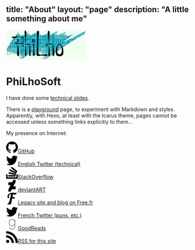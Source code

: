 title: "About"
layout: "page"
description: "A little something about me"
---
<img src="/images/logo.png" title="PhiLho's" alt="PhiLho"/>

# PhiLhoSoft

I have done some [technical slides](../Slides).

There is a [playground](../playground) page, to experiment with Markdown and styles. Apparently, with Hexo, at least with the Icarus theme, pages cannot be accessed unless something links explicitly to them...

My presence on Internet:

<div class="site-list">
<img class="no-fancybox" src="/images/icon-github.svg" alt="GitHub" width="32" height="32"/><a href="http://github.com/PhiLhoSoft">GitHub</a><br>
<img class="no-fancybox" src="/images/icon-twitterEN.svg" alt="English Twitter" width="32" height="32"/><a href="https://twitter.com/PhiLhoSoft">English Twitter (technical)</a><br>
<img class="no-fancybox" src="/images/icon-stackoverflow.svg" alt="StackOverflow" width="32" height="32"/><a href="http://stackoverflow.com/users/15459/philho">StackOverflow</a><br>
<img class="no-fancybox" src="/images/icon-deviantart.svg" alt="deviantART" width="32" height="32"/><a href="http://philho.deviantart.com/">deviantART</a><br>
<img class="no-fancybox" src="/images/icon-free.svg" alt="Free.fr" width="32" height="32"/><a href="http://Phi.Lho.free.fr/">Legacy site and blog on Free.fr</a><br>
<img class="no-fancybox" src="/images/icon-twitterFR.svg" alt="French Twitter" width="32" height="32"/><a href="https://twitter.com/Phi_Lho">French Twitter (puns, etc.)</a><br>
<img class="no-fancybox" src="/images/icon-goodreads.svg" alt="GoodReads" width="32" height="32"/><a href="https://www.goodreads.com/review/list/3585303-philippe-lhoste">GoodReads</a><br>
<img class="no-fancybox" src="/images/icon-rss.svg" alt="RSS" width="32" height="32"/><a href="atom.xml">RSS for this site</a><br>
</div>
